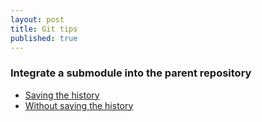 ```yaml
---
layout: post
title: Git tips
published: true
---
```



### Integrate a submodule into the parent repository

* [Saving the history](http://x3ro.de/2013/09/01/Integrating-a-submodule-into-the-parent-repository.html)
* [Without saving the history](http://stackoverflow.com/questions/1759587/un-submodule-a-git-submodule/1789374#1789374)
